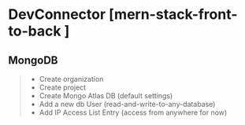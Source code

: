 # DevConnector [mern-stack-front-to-back ]
## MongoDB
>* Create organization
>* Create project
>* Create Mongo Atlas DB (default settings)
>* Add a new db User (read-and-write-to-any-database)
>* Add IP Access List Entry (access from anywhere for now)